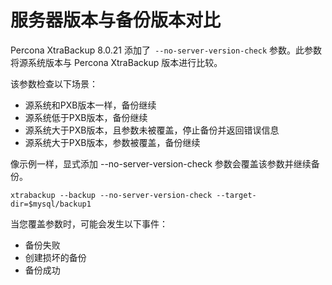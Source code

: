 # 服务器版本与备份版本对比

Percona XtraBackup 8.0.21 添加了` --no-server-version-check` 参数。此参数将源系统版本与 Percona XtraBackup 版本进行比较。

该参数检查以下场景：

- 源系统和PXB版本一样，备份继续
- 源系统低于PXB版本，备份继续
- 源系统大于PXB版本，且参数未被覆盖，停止备份并返回错误信息
- 源系统大于PXB版本，参数被覆盖，备份继续

像示例一样，显式添加 --no-server-version-check 参数会覆盖该参数并继续备份。


```
xtrabackup --backup --no-server-version-check --target-dir=$mysql/backup1
```

当您覆盖参数时，可能会发生以下事件：

- 备份失败
- 创建损坏的备份
- 备份成功





